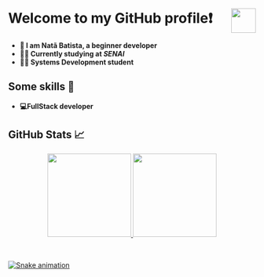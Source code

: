 <h1>Welcome to my GitHub profile❗<img height="50" align="right" src="https://static.wikia.nocookie.net/rpg-the-king-of-cartoons-2/images/4/42/Mangeky%C5%8D_Sharingan.gif/revision/latest?cb=20191116044555&path-prefix=pt-br"/></h1>
<ul>
  <li><b>👋 I am Natã Batista, a beginner developer</b></li>
  <li><b>👨‍🎓 Currently studying at <i>SENAI</i></b></li>
  <li><b>👨‍💻 Systems Development student</b></li>
</ul>
<h2>Some skills 🎯</h2>
<ul>
  <li><b>💻FullStack developer</b></li>
 </ul>
 <h2>GitHub Stats 📈</h2>
<div align="center">
  <a href="https://github.com/batista29">
  <img height="170em" src="https://github-readme-stats.vercel.app/api?username=batista29&show_icons=true&theme=dark&include_all_commits=true&count_private=true"/>
  <img height="170em" src="https://github-readme-stats.vercel.app/api/top-langs/?username=batista29&layout=compact&langs_count=7&theme=dark"/>
</div>
  </br>
  
  ##
 
<div> 
 
  ![Snake animation](https://github.com/batista29/batista29/blob/output/github-contribution-grid-snake.svg)
 
</div>

